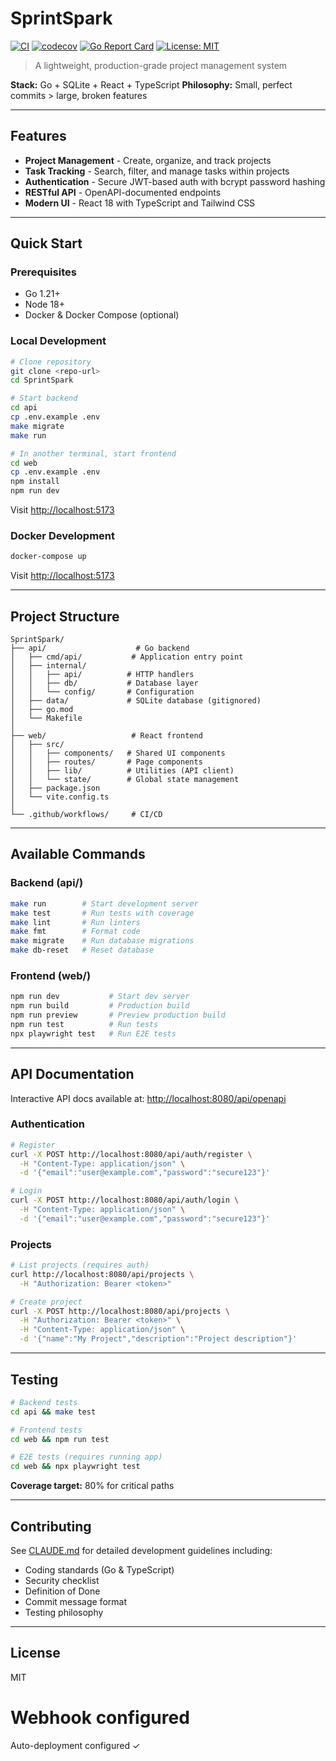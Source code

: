 # SprintSpark

[![CI](https://github.com/yourusername/SprintSpark/actions/workflows/ci.yml/badge.svg)](https://github.com/yourusername/SprintSpark/actions/workflows/ci.yml)
[![codecov](https://codecov.io/gh/yourusername/SprintSpark/branch/main/graph/badge.svg)](https://codecov.io/gh/yourusername/SprintSpark)
[![Go Report Card](https://goreportcard.com/badge/github.com/yourusername/SprintSpark)](https://goreportcard.com/report/github.com/yourusername/SprintSpark)
[![License: MIT](https://img.shields.io/badge/License-MIT-blue.svg)](LICENSE)

> A lightweight, production-grade project management system

**Stack:** Go + SQLite + React + TypeScript
**Philosophy:** Small, perfect commits > large, broken features

---

## Features

- **Project Management** - Create, organize, and track projects
- **Task Tracking** - Search, filter, and manage tasks within projects
- **Authentication** - Secure JWT-based auth with bcrypt password hashing
- **RESTful API** - OpenAPI-documented endpoints
- **Modern UI** - React 18 with TypeScript and Tailwind CSS

---

## Quick Start

### Prerequisites

- Go 1.21+
- Node 18+
- Docker & Docker Compose (optional)

### Local Development

```bash
# Clone repository
git clone <repo-url>
cd SprintSpark

# Start backend
cd api
cp .env.example .env
make migrate
make run

# In another terminal, start frontend
cd web
cp .env.example .env
npm install
npm run dev
```

Visit [http://localhost:5173](http://localhost:5173)

### Docker Development

```bash
docker-compose up
```

Visit [http://localhost:5173](http://localhost:5173)

---

## Project Structure

```
SprintSpark/
├── api/                    # Go backend
│   ├── cmd/api/           # Application entry point
│   ├── internal/
│   │   ├── api/          # HTTP handlers
│   │   ├── db/           # Database layer
│   │   └── config/       # Configuration
│   ├── data/             # SQLite database (gitignored)
│   ├── go.mod
│   └── Makefile
│
├── web/                   # React frontend
│   ├── src/
│   │   ├── components/   # Shared UI components
│   │   ├── routes/       # Page components
│   │   ├── lib/          # Utilities (API client)
│   │   └── state/        # Global state management
│   ├── package.json
│   └── vite.config.ts
│
└── .github/workflows/     # CI/CD
```

---

## Available Commands

### Backend (api/)

```bash
make run        # Start development server
make test       # Run tests with coverage
make lint       # Run linters
make fmt        # Format code
make migrate    # Run database migrations
make db-reset   # Reset database
```

### Frontend (web/)

```bash
npm run dev           # Start dev server
npm run build         # Production build
npm run preview       # Preview production build
npm run test          # Run tests
npx playwright test   # Run E2E tests
```

---

## API Documentation

Interactive API docs available at: [http://localhost:8080/api/openapi](http://localhost:8080/api/openapi)

### Authentication

```bash
# Register
curl -X POST http://localhost:8080/api/auth/register \
  -H "Content-Type: application/json" \
  -d '{"email":"user@example.com","password":"secure123"}'

# Login
curl -X POST http://localhost:8080/api/auth/login \
  -H "Content-Type: application/json" \
  -d '{"email":"user@example.com","password":"secure123"}'
```

### Projects

```bash
# List projects (requires auth)
curl http://localhost:8080/api/projects \
  -H "Authorization: Bearer <token>"

# Create project
curl -X POST http://localhost:8080/api/projects \
  -H "Authorization: Bearer <token>" \
  -H "Content-Type: application/json" \
  -d '{"name":"My Project","description":"Project description"}'
```

---

## Testing

```bash
# Backend tests
cd api && make test

# Frontend tests
cd web && npm run test

# E2E tests (requires running app)
cd web && npx playwright test
```

**Coverage target:** 80% for critical paths

---

## Contributing

See [CLAUDE.md](CLAUDE.md) for detailed development guidelines including:

- Coding standards (Go & TypeScript)
- Security checklist
- Definition of Done
- Commit message format
- Testing philosophy

---

## License

MIT

# Webhook configured
Auto-deployment configured ✓
